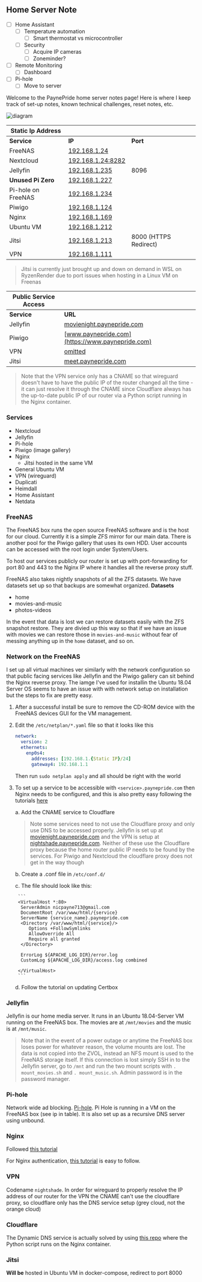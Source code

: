 Home Server Note
---

- [ ] Home Assistant
  - [ ] Temperature automation
    - [ ] Smart thermostat vs microcontroller
  - [ ] Security
    - [ ] Acquire IP cameras
    - [ ] Zoneminder?
- [ ] Remote Monitoring
  - [ ] Dashboard
- [ ] Pi-hole
  - [ ] Move to server

Welcome to the PaynePride home server notes page!
Here is where I keep track of set-up notes, known technical challenges, reset notes, etc.

![diagram](/docs/home-server-connectivity.png "Network")


| Static Ip Address | | |
| --- | --- | --- |
| **Service** | **IP** | **Port** | 
| FreeNAS | [192.168.1.24](http://192.168.1.24) | | 
| Nextcloud | [192.168.1.24:8282](http://192.168.1.24:8282)
| Jellyfin | [192.168.1.235](http://192.168.1.235) | 8096 |
| **Unused Pi Zero** | [192.168.1.227](http://162.168.1.227) | |
| Pi-hole on FreeNAS | [192.168.1.234](http://192.168.1.234/admin) | |
| Piwigo | [192.168.1.124](http://192.168.1.124) | |
| Nginx | [192.168.1.169](http://192.168.1.169) | |
| Ubuntu VM | [192.168.1.212](http://192.168.1.212) | |
| Jitsi | [192.168.1.213](https://192.168.1.213:8000) | 8000 (HTTPS Redirect) |
| VPN | [192.168.1.111](http://192.168.1.111)
> Jitsi is currently just brought up and down on demand in WSL on RyzenRender due to port issues when hosting in a Linux VM on Freenas

| Public Service Access | | 
| --- | --- |
| **Service** | **URL** 
| Jellyfin | [movienight.paynepride.com](https://movienight.paynepride.com) | 
| Piwigo | [www.paynepride.com](https://www.paynepride.com) | 
| VPN | [omitted]() | 
| Jitsi | [meet.paynepride.com](https://meet.paynepride.com) |

>Note that the VPN service only has a CNAME so that wireguard doesn't have to have the public IP of the router changed all the time - it can just resolve it through the CNAME since Cloudflare always has the up-to-date public IP of our router via a Python script running in the Nginx container.

### Services
- Nextcloud
- Jellyfin
- Pi-hole
- Piwigo (image gallery)
- Nginx
    - Jitsi hosted in the same VM
- General Ubuntu VM
- VPN (wireguard)
- Duplicati
- Heimdall
- Home Assistant
- Netdata

### FreeNAS
The FreeNAS box runs the open source FreeNAS software and is the host for our cloud. Currently it is a simple ZFS mirror for our main data. There is another pool for the Piwigo gallery that uses its own HDD.
User accounts can be accessed with the root login under System/Users.

To host our services publicly our router is set up with port-forwarding for port 80 and 443 to the Nginx IP where it handles all the reverse proxy stuff.

FreeNAS also takes nightly snapshots of all the ZFS datasets. We have datasets set up so that backups are somewhat organized.
**Datasets**
- home
- movies-and-music
- photos-videos

In the event that data is lost we can restore datasets easily with the ZFS snapshot restore. They are divied up this way so that if we have an issue with movies we can restore those in `movies-and-music` without fear of messing anything up in the `home` dataset, and so on.

### Network on the FreeNAS
I set up all virtual machines ver similarly with the network configuration so that public facing services like Jellyfin and the Piwigo gallery can sit behind the Nginx reverse proxy. The iamge I've used for installin the Ubuntu 18.04 Server OS seems to have an issue with with network setup on installation but the steps to fix are pretty easy.

1. After a successful install be sure to remove the CD-ROM device with the FreeNAS devices GUI for the VM management.
2. Edit the `/etc/netplan/*.yaml` file so that it looks like this
    ```yaml
    network:
      version: 2
      ethernets:
        enp0s4:
          addresses: [192.168.1.{Static IP}/24]
          gateway4: 192.168.1.1
    ```
   Then run `sudo netplan apply` and all should be right with the world

3. To set up a service to be accessible with `<service>.paynepride.com` then Nginx needs to be configured, and this is also pretty easy following the tutorials [here](https://linuxhint.com/nginx_reverse_proxy-2/)
    
    a. Add the CNAME service to Cloudflare
    >Note some services need to not use the Cloudflare proxy and only use DNS to be accessed properly. Jellyfin is set up at [movienight.paynepride.com](http://movienight.paynepride.com) and the VPN is setup at [nightshade.paynepride.com](http://nightshade.paynepride.com). Neither of these use the Cloudflare proxy because the home router public IP needs to be found by the services. For Piwigo and Nextcloud the cloudflare proxy does not get in the way though
    
    b. Create a <service>.conf file in `/etc/conf.d/`
    
    c. The file should look like this:
    
        ```
        <VirtualHost *:80>
         ServerAdmin nicpayne713@gmail.com
         DocumentRoot /var/www/html/{service}
         ServerName {service_name}.paynepride.com
         <Directory /var/www/html/{service}/>
            Options +FollowSymlinks
            AllowOverride All
            Require all granted
         </Directory>
    
         ErrorLog ${APACHE_LOG_DIR}/error.log
         CustomLog ${APACHE_LOG_DIR}/access.log combined
    
        </VirtualHost>
        ```
    
    d. Follow the tutorial on updating Certbox

### Jellyfin
Jellyfin is our home media server. It runs in an Ubuntu 18.04-Server VM running on the FreeNAS box. The movies are at `/mnt/movies` and the music is at `/mnt/music`. 
> Note that in the event of a power outage or anytime the FreeNAS box loses power for whatever reason, the volume mounts are lost. The data is not copied into the ZVOL, instead an NFS mount is used to the FreeNAS storage itself. If this connection is lost simply SSH in to the Jellyfin server, go to `/mnt` and run the two mount scripts with `. mount_movies.sh` and `. mount_music.sh`. Admin password is in the password manager.

### Pi-hole
Network wide ad blocking. [Pi-hole](https://pi-hole.net/).
Pi Hole is running in a VM on the FreeNAS box (see ip in table). It is also set up as a recursive DNS server using unbound.

### Nginx
Followed [this tutorial](https://linuxhint.com/nginx_reverse_proxy/)

For Nginx authentication, [this tutorial](https://www.digitalocean.com/community/tutorials/how-to-set-up-password-authentication-with-nginx-on-ubuntu-14-04) is easy to follow.

### VPN
Codename `nightshade`. In order for wireguard to properly resolve the IP address of our router for the VPN the CNAME can't use the cloudflare proxy, so cloudflare only has the DNS service setup (grey cloud, not the orange cloud)

### Cloudflare
The Dynamic DNS service is actually solved by using [this repo](https://github.com/adrienbrignon/cloudflare-ddns.git) where the Python script runs on the Nginx container.

### Jitsi
**Will be** hosted in Ubuntu VM in docker-compose, redirect to port 8000
 